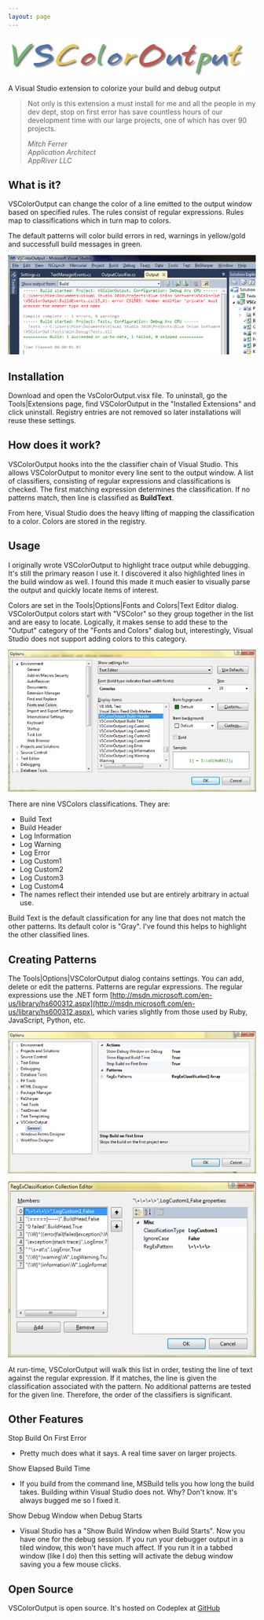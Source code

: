 ```yaml
---
layout: page
---
```

![noborder](/cdn/images/vscoloroutput/vscoloroutputlogo.png)

A Visual Studio extension to colorize your build and debug output

> Not only is this extension a must install for me and all the people in my dev dept, stop on first error has save countless hours of our development time with our large projects, one of which has over 90 projects.
>
> <cite>Mitch Ferrer  
> Application Architect  
> AppRiver LLC</cite>

## What is it?

VSColorOutput can change the color of a line emitted to the output window based on specified rules.
The rules consist of regular expressions. Rules map to classifications which in turn map to colors.

The default patterns will color build errors in red, warnings in yellow/gold and successfull build messages in green.

![screen shot of VSColorOutput build output](/cdn/images/vscoloroutput/vscoloroutput.png)

## Installation

Download and open the VsColorOutput.visx file.
To uninstall, go the Tools|Extensions page, find VSColorOutput in the "Installed Extensions" and click uninstall.
Registry entries are not removed so later installations will reuse these settings.

## How does it work?

VSColorOutput hooks into the the classifier chain of Visual Studio. This allows VSColorOutput to monitor every line sent to the output window.
A list of classifiers, consisting of regular expressions and classifications is checked.
The first matching expression determines the classification. If no patterns match, then line is classified as **BuildText**.

From here, Visual Studio does the heavy lifting of mapping the classification to a color. Colors are stored in the registry.

## Usage

I originally wrote VSColorOutput to highlight trace output while debugging.
It's still the primary reason I use it.
I discovered it also highlighted lines in the build window as well.
I found this made it much easier to visually parse the output and quickly locate items of interest.

Colors are set in the Tools|Options|Fonts and Colors|Text Editor dialog.
VSColorOutput colors start with "VSColor" so they group together in the list and are easy to locate.
Logically, it makes sense to add these to the "Output" category of the "Fonts and Colors" dialog but,
interestingly, Visual Studio does not support adding colors to this category.

![screen shot of VSColorOutput colors dialog](/cdn/images/vscoloroutput/vscoloroutputcolors.png)

There are nine VSColors classifications. They are:

* Build Text
* Build Header
* Log Information
* Log Warning
* Log Error
* Log Custom1
* Log Custom2
* Log Custom3
* Log Custom4
* The names reflect their intended use but are entirely arbitrary in actual use.

Build Text is the default classification for any line that does not match the other patterns.
Its default color is "Gray". I've found this helps to highlight the other classified lines.

## Creating Patterns

The Tools|Options|VSColorOutput dialog contains settings.
You can add, delete or edit the patterns. Patterns are regular expressions.
The regular expressions use the .NET form
[http://msdn.microsoft.com/en-us/library/hs600312.aspx](http://msdn.microsoft.com/en-us/library/hs600312.aspx),
which varies slightly from those used by Ruby, JavaScript, Python, etc.

![screen shot of VSColorOutput options dialog](/cdn/images/vscoloroutput/vscoloroutputoptions.png)

![screen shot of VSColorOutput patterns dialog](/cdn/images/vscoloroutput/vscoloroutputpatterns.png)

At run-time, VSColorOutput will walk this list in order, testing the line of text against the regular expression.
If it matches, the line is given the classification associated with the pattern.
No additional patterns are tested for the given line. Therefore, the order of the classifiers is significant.

## Other Features

Stop Build On First Error
  - Pretty much does what it says. A real time saver on larger projects.

Show Elapsed Build Time

  - If you build from the command line, MSBuild tells you how long the build takes.
    Building within Visual Studio does not. Why? Don't know. It's always bugged me so I fixed it.

Show Debug Window when Debug Starts

  - Visual Studio has a "Show Build Window when Build Starts".
    Now you have one for the debug session. If you run your debugger output in a tiled window, this won't have much affect.
    If you run it in a tabbed window (like I do) then this setting will activate the debug window saving you a few mouse clicks.

## Open Source

VSColorOutput is open source. It's hosted on Codeplex at
[GitHub](https://github.com/mike-ward/VSColorOutput)
